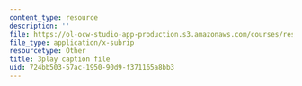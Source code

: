 ```yaml
---
content_type: resource
description: ''
file: https://ol-ocw-studio-app-production.s3.amazonaws.com/courses/res-6-012-introduction-to-probability-spring-2018/724bb50357ac195090d9f371165a8bb3_6stYmO_N7LI.srt
file_type: application/x-subrip
resourcetype: Other
title: 3play caption file
uid: 724bb503-57ac-1950-90d9-f371165a8bb3
---
```

